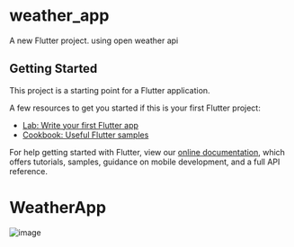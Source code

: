 # weather_app

A new Flutter project. using open weather api


## Getting Started

This project is a starting point for a Flutter application.

A few resources to get you started if this is your first Flutter project:

- [Lab: Write your first Flutter app](https://flutter.dev/docs/get-started/codelab)
- [Cookbook: Useful Flutter samples](https://flutter.dev/docs/cookbook)

For help getting started with Flutter, view our
[online documentation](https://flutter.dev/docs), which offers tutorials,
samples, guidance on mobile development, and a full API reference.
# WeatherApp

![image](https://user-images.githubusercontent.com/53119070/174455545-9d08547b-d74e-47cd-827e-8f5274d0dac6.png)

